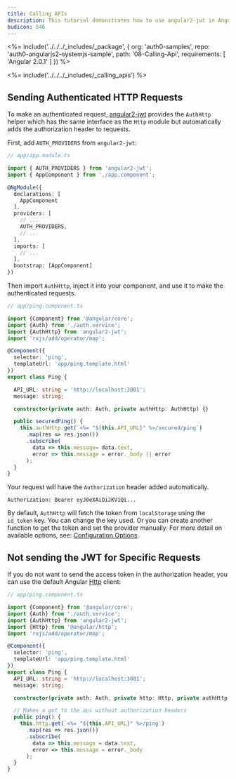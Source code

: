```yaml
---
title: Calling APIs
description: This tutorial demonstrates how to use angular2-jwt in Angular 2 applications to make authenticated API calls
budicon: 546
---
```


<%= include('../../../_includes/_package', {
  org: 'auth0-samples',
  repo: 'auth0-angularjs2-systemjs-sample',
  path: '08-Calling-Api',
  requirements: [
    'Angular 2.0.1'
  ]
}) %>

<%= include('../../../_includes/_calling_apis') %>

## Sending Authenticated HTTP Requests

To make an authenticated request, [angular2-jwt](https://github.com/auth0/angular2-jwt) provides the `AuthHttp` helper which has the same interface as the `Http` module but automatically adds the authorization header to requests.

First, add `AUTH_PROVIDERS` from `angular2-jwt`:

```typescript
// app/app.module.ts

import { AUTH_PROVIDERS } from 'angular2-jwt';
import { AppComponent } from './app.component';

@NgModule({
  declarations: [
    AppComponent
  ],
  providers: [
    // ...
    AUTH_PROVIDERS,
    // ...
  ],
  imports: [
    // ...
  ],
  bootstrap: [AppComponent]
})
```

Then import `AuthHttp`, inject it into your component, and use it to make the authenticated requests.

```typescript
// app/ping.component.ts

import {Component} from '@angular/core';
import {Auth} from './auth.service';
import {AuthHttp} from 'angular2-jwt';
import 'rxjs/add/operator/map';

@Component({
  selector: 'ping',
  templateUrl: 'app/ping.template.html'
})
export class Ping {

  API_URL: string = 'http://localhost:3001';
  message: string;

  constructor(private auth: Auth, private authHttp: AuthHttp) {}

  public securedPing() {
    this.authHttp.get(`<%= "${this.API_URL}" %>/secured/ping`)
      .map(res => res.json())
      .subscribe(
        data => this.message= data.text,
        error => this.message = error._body || error
      );
  }
}
```

Your request will have the `Authorization` header added automatically.

`Authorization: Bearer eyJ0eXAiOiJKV1Qi...`

By default, `AuthHttp` will fetch the token from `localStorage` using the `id_token` key. You can change the key used. Or you can create another function to get the token and set the provider manually. For more detail on available options, see: [Configuration Options](https://github.com/auth0/angular2-jwt#configuration-options).

## Not sending the JWT for Specific Requests

If you do not want to send the access token in the authorization header, you can use the default Angular [Http](https://angular.io/docs/ts/latest/guide/server-communication.html) client:

```typescript
// app/ping.component.ts

import {Component} from '@angular/core';
import {Auth} from './auth.service';
import {AuthHttp} from 'angular2-jwt';
import {Http} from '@angular/http';
import 'rxjs/add/operator/map';

@Component({
  selector: 'ping',
  templateUrl: 'app/ping.template.html'
})
export class Ping {
  API_URL: string = 'http://localhost:3001';
  message: string;

  constructor(private auth: Auth, private http: Http, private authHttp: AuthHttp) {}

  // Makes a get to the api without authorization headers
  public ping() {
    this.http.get(`<%= "${this.API_URL}" %>/ping`)
      .map(res => res.json())
      .subscribe(
        data => this.message = data.text,
        error => this.message = error._body
      );
  }
}
```
